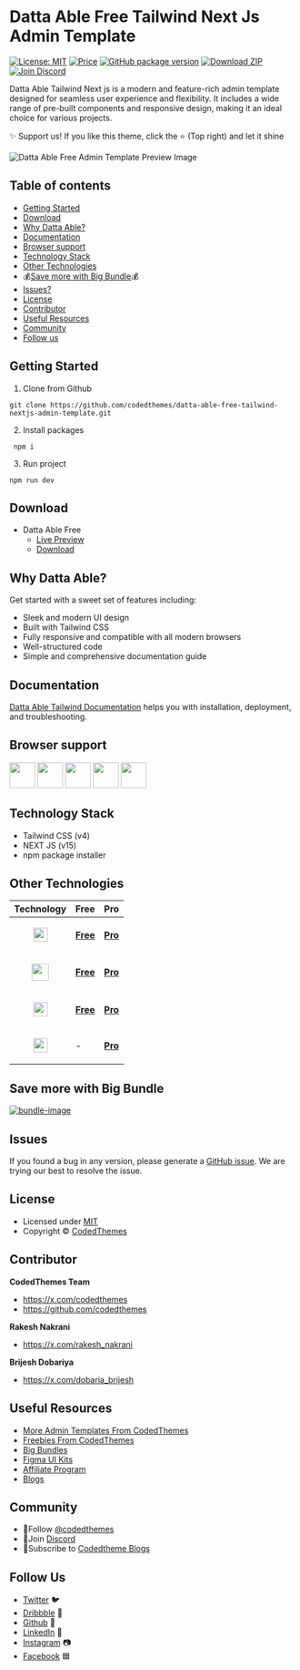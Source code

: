 # Datta Able Free Tailwind Next Js Admin Template

[![License: MIT](https://img.shields.io/badge/License-MIT-yellow.svg)](https://opensource.org/licenses/MIT)
[![Price](https://img.shields.io/badge/price-FREE-0098f7.svg)](https://codedthemes.com/item/datta-able-free-tailwind-admin-template/)
[![GitHub package version](https://img.shields.io/github/package-json/v/codedthemes/datta-able-free-tailwind-admin-template)](https://github.com/codedthemes/datta-able-free-tailwind-nextjs-admin-template)
[![Download ZIP](https://img.shields.io/badge/Download-ZIP-blue?style=flat-square&logo=github)](https://codedthemes.com/item/datta-able-free-tailwind-admin-template/)
[![Join Discord](https://img.shields.io/badge/Join-Discord-5865F2?style=flat-square&logo=discord&logoColor=white)](https://discord.com/invite/p2E2WhCb6s)

Datta Able Tailwind Next js is a modern and feature-rich admin template designed for seamless user experience and flexibility. It includes a wide range of pre-built components and responsive design, making it an ideal choice for various projects.

✨ Support us! If you like this theme, click the ⭐ (Top right) and let it shine

![Datta Able Free Admin Template Preview Image](https://org-public-assets.s3.us-west-2.amazonaws.com/Free-Version-Banners/GITHUB-FREE-TAILWIND-NEXTJS-REPO+-+Datta+able.png)

## Table of contents

- [Getting Started](#getting-started)
- [Download](#download)
- [Why Datta Able?](#why-datta-able)
- [Documentation](#documentation)
- [Browser support](#browser-support)
- [Technology Stack](#technology-stack)
- [Other Technologies](#other-technologies)
- 💰[Save more with Big Bundle](#save-more-with-big-bundle)💰
- [Issues?](#issues)
- [License](#license)
- [Contributor](#contributor)
- [Useful Resources](#useful-resources)
- [Community](#community)
- [Follow us](#follow-us)

## Getting Started

1. Clone from Github

```
git clone https://github.com/codedthemes/datta-able-free-tailwind-nextjs-admin-template.git
```

2. Install packages

```
 npm i
```

3. Run project

```
npm run dev
```

## Download

- Datta Able Free
  - [Live Preview](https://codedthemes.com/demos/admin-templates/datta-able/tailwind/free)
  - [Download](https://codedthemes.com/item/datta-able-free-tailwind-admin-template/)

## Why Datta Able?

Get started with a sweet set of features including:

- Sleek and modern UI design
- Built with Tailwind CSS
- Fully responsive and compatible with all modern browsers
- Well-structured code
- Simple and comprehensive documentation guide

## Documentation

[Datta Able Tailwind Documentation](https://codedthemes.gitbook.io/datta/datta-able-tailwind) helps you with installation, deployment, and troubleshooting.

## Browser support

<img src="https://org-public-assets.s3.us-west-2.amazonaws.com/logos/chrome.png" width="45" height="45" > <img src="https://org-public-assets.s3.us-west-2.amazonaws.com/logos/edge.png" width="45" height="45" > <img src="https://org-public-assets.s3.us-west-2.amazonaws.com/logos/safari.png" width="45" height="45" > <img src="https://org-public-assets.s3.us-west-2.amazonaws.com/logos/firefox.png" width="45" height="45" > <img src="https://org-public-assets.s3.us-west-2.amazonaws.com/logos/opera.png" width="45" height="45" >

## Technology Stack

- Tailwind CSS (v4)
- NEXT JS (v15)
- npm package installer

## Other Technologies

| Technology                                                                                                                        | Free                                                                           | Pro                                                                          |
| --------------------------------------------------------------------------------------------------------------------------------- | ------------------------------------------------------------------------------ | ---------------------------------------------------------------------------- |
| <p align="center"><img src="https://org-public-assets.s3.us-west-2.amazonaws.com/logos/React.png" width="25" height="25"></p>     | [**Free**](https://codedthemes.com/item/datta-able-react-free-admin-template/) | [**Pro**](https://codedthemes.com/item/datta-able-react-admin-template/)     |
| <p align="center"><img src="https://org-public-assets.s3.us-west-2.amazonaws.com/logos/Angular.png" width="30" height="30"></p>   | [**Free**](https://codedthemes.com/item/datta-able-angular-lite/)              | [**Pro**](https://codedthemes.com/item/datta-able-angular/)                  |
| <p align="center"><img src="https://org-public-assets.s3.us-west-2.amazonaws.com/logos/Bootstrap.png" width="25" height="25"></p> | [**Free**](https://codedthemes.com/item/datta-able-bootstrap-lite/)            | [**Pro**](https://codedthemes.com/item/datta-able-bootstrap-admin-template/) |
| <p align="center"><img src="https://org-public-assets.s3.us-west-2.amazonaws.com/logos/laravel.png" width="25" height="25"></p>   | -                                                                              | [**Pro**](https://codedthemes.com/item/datta-able-laravel-admin-dashboard/)  |

## Save more with Big Bundle

[![bundle-image](https://org-public-assets.s3.us-west-2.amazonaws.com/Banners/Bundle+banner.png)](https://links.codedthemes.com/jhFBJ)

## Issues

If you found a bug in any version, please generate a [GitHub issue](https://github.com/codedthemes/datta-able-free-tailwind-admin-template/issues). We are trying our best to resolve the issue.

## License

- Licensed under [MIT](https://github.com/codedthemes/datta-able-free-tailwind-admin-template/blob/master/LICENSE)
- Copyright © [CodedThemes](https://codedthemes.com/)

## Contributor

**CodedThemes Team**

- https://x.com/codedthemes
- https://github.com/codedthemes

**Rakesh Nakrani**

- https://x.com/rakesh_nakrani

**Brijesh Dobariya**

- https://x.com/dobaria_brijesh

## Useful Resources

- [More Admin Templates From CodedThemes](https://codedthemes.com/item/category/admin-templates/)
- [Freebies From CodedThemes](https://codedthemes.com/item/category/free-templates/)
- [Big Bundles](https://codedthemes.com/item/big-bundle/)
- [Figma UI Kits](https://codedthemes.com/item/category/templates/figma/)
- [Affiliate Program](https://codedthemes.com/affiliate/)
- [Blogs](https://blog.codedthemes.com/)

## Community

- 👥Follow [@codedthemes](https://x.com/codedthemes)
- 🔗Join [Discord](https://discord.com/invite/p2E2WhCb6s)
- 🔔Subscribe to [Codedtheme Blogs](https://blog.codedthemes.com/)

## Follow Us

- [Twitter](https://twitter.com/codedthemes) 🐦
- [Dribbble](https://dribbble.com/codedthemes) 🏀
- [Github](https://github.com/codedthemes) 🐙
- [LinkedIn](https://www.linkedin.com/company/codedthemes/) 💼
- [Instagram](https://www.instagram.com/codedthemes/) 📷
- [Facebook](https://www.facebook.com/codedthemes) 🟦
